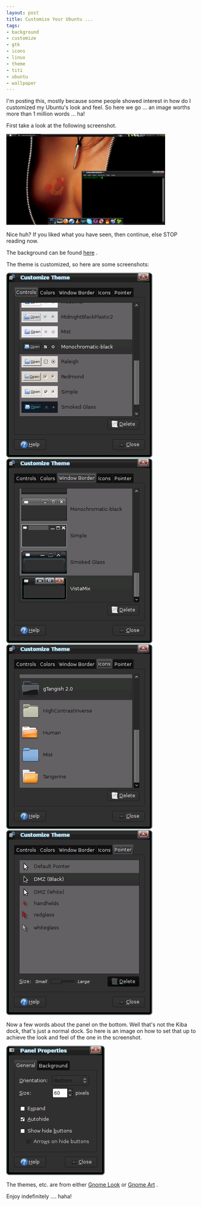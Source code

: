 ```yaml
--- 
layout: post
title: Customize Your Ubuntu ...
tags: 
- background
- customize
- gtk
- icons
- linux
- theme
- titi
- ubuntu
- wallpaper
---
```

I'm posting this, mostly because some people showed interest in how do I customized my Ubuntu's look and feel. So here we go ... an image worths more than 1 million words ... ha!

First take a look at the following screenshot.

<a title="screenshot.png" class="image" href="/images/2008/01/screenshot.png"><img src="/images/2008/01/screenshot.png" border="0" alt="screenshot.png" width="420" height="240" /></a>

Nice huh? If you liked what you have seen, then continue, else STOP reading now.

The background can be found <a title="Roar!" href="http://icebreaker.wordpress.com/2008/04/13/rip/" target="_self">here</a> .

The theme is customized, so here are some screenshots:

<img src="/images/2008/01/screenshot-customize-theme.png" alt="screenshot-customize-theme.png" />

<img src="/images/2008/01/screenshot-customize-theme-1.png" alt="screenshot-customize-theme-1.png" />

<img src="/images/2008/01/screenshot-customize-theme-2.png" alt="screenshot-customize-theme-2.png" />

<img src="/images/2008/01/screenshot-customize-theme-3.png" alt="screenshot-customize-theme-3.png" />

Now a few words about the panel on the bottom. Well that's not the Kiba dock, that's just a normal dock. So here is an image on how to set that up  to achieve the look and feel of the one in the screenshot.

<img src="/images/2008/01/screenshot-panel-properties.png" alt="screenshot-panel-properties.png" />

The themes, etc. are from either <a href="http://www.gnome-look.org" target="_blank">Gnome Look</a> or <a href="http://art.gnome.org" target="_blank">Gnome Art</a> .<a href="http://art.gnome.org" target="_blank"> </a>

Enjoy indefinitely .... haha!
